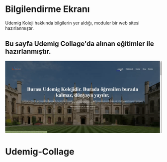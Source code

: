 <h1> Bilgilendirme Ekranı </h1>

Udemig Koleji hakkında bilgilerin yer aldığı, moduler bir web sitesi hazırlanmıştır.

<h2> Bu sayfa Udemig Collage'da alınan eğitimler ile hazırlanmıştır. </h2>

![](udemig.gif)
# Udemig-Collage
